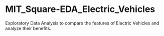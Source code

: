 # MIT_Square-EDA_Electric_Vehicles
Exploratory Data Analysis to compare the features of Electric Vehicles and analyze their benefits. 
